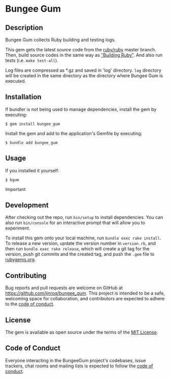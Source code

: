 # Bungee Gum

## Description

Bungee Gum collects Ruby building and testing logs. 

This gem gets the latest source code from the [ruby/ruby](https://github.com/ruby/ruby) master branch. Then, build source codes in the same way as ["Building Ruby"](https://docs.ruby-lang.org/en/master/contributing/building_ruby_md.html). And also run tests (i.e. `make test-all`).

Log files are compressed as *.gz and saved in 'log' directory. `log` directory will be created in the same directory as the directory where Bungee Gum is executed.

## Installation

If bundler is not being used to manage dependencies, install the gem by executing:

    $ gem install bungee_gum

Install the gem and add to the application's Gemfile by executing:

    $ bundle add bungee_gum

## Usage

If you installed it yourself:

    $ bgum

> [!IMPORTANT]
> 


## Development

After checking out the repo, run `bin/setup` to install dependencies. You can also run `bin/console` for an interactive prompt that will allow you to experiment.

To install this gem onto your local machine, run `bundle exec rake install`. To release a new version, update the version number in `version.rb`, and then run `bundle exec rake release`, which will create a git tag for the version, push git commits and the created tag, and push the `.gem` file to [rubygems.org](https://rubygems.org).

## Contributing

Bug reports and pull requests are welcome on GitHub at https://github.com/jinroq/bungee_gum. This project is intended to be a safe, welcoming space for collaboration, and contributors are expected to adhere to the [code of conduct](https://github.com/jinroq/bungee_gum/blob/main/CODE_OF_CONDUCT.md).

## License

The gem is available as open source under the terms of the [MIT License](https://opensource.org/licenses/MIT).

## Code of Conduct

Everyone interacting in the BungeeGum project's codebases, issue trackers, chat rooms and mailing lists is expected to follow the [code of conduct](https://github.com/jinroq/bungee_gum/blob/main/CODE_OF_CONDUCT.md).
